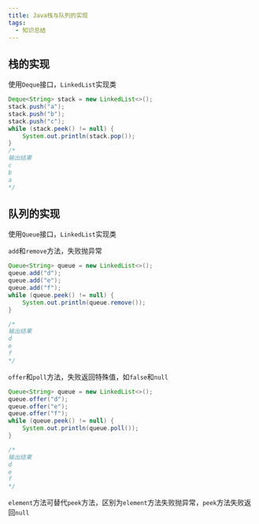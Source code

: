 ```yaml
---
title: Java栈与队列的实现
tags: 
  - 知识总结
---
```


## 栈的实现

使用`Deque`接口，`LinkedList`实现类

<!--more-->

```java
Deque<String> stack = new LinkedList<>();
stack.push("a");
stack.push("b");
stack.push("c");
while (stack.peek() != null) {
    System.out.println(stack.pop());
}
/*
输出结果
c
b
a
*/
```



## 队列的实现

使用`Queue`接口，`LinkedList`实现类

`add`和`remove`方法，失败抛异常

```java
Queue<String> queue = new LinkedList<>();
queue.add("d");
queue.add("e");
queue.add("f");
while (queue.peek() != null) {
    System.out.println(queue.remove());
}

/*
输出结果
d
e
f
*/
```

`offer`和`poll`方法，失败返回特殊值，如`false`和`null`

```java
Queue<String> queue = new LinkedList<>();
queue.offer("d");
queue.offer("e");
queue.offer("f");
while (queue.peek() != null) {
    System.out.println(queue.poll());
}

/*
输出结果
d
e
f
*/
```

`element`方法可替代`peek`方法，区别为`element`方法失败抛异常，`peek`方法失败返回`null`

